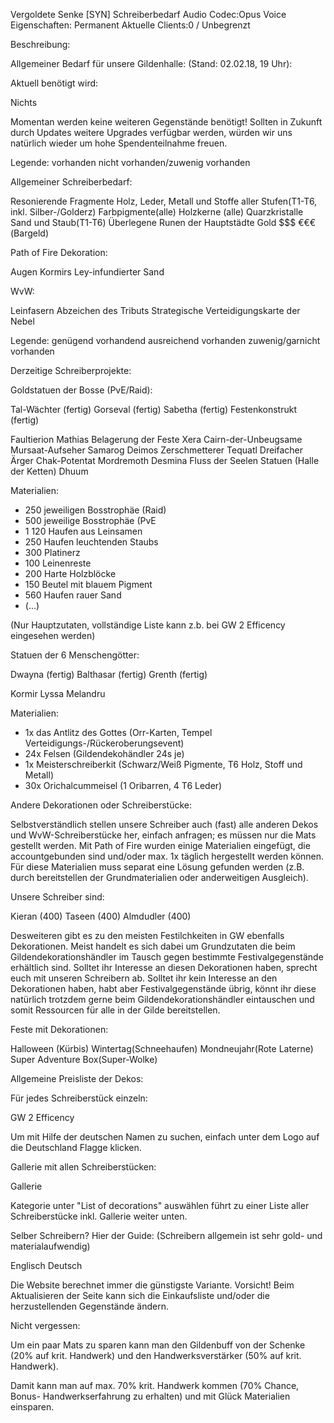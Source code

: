 Vergoldete Senke [SYN] Schreiberbedarf
Audio Codec:Opus Voice
Eigenschaften:  Permanent
Aktuelle Clients:0 / Unbegrenzt

Beschreibung:

Allgemeiner Bedarf für unsere Gildenhalle: (Stand: 02.02.18, 19 Uhr):

Aktuell benötigt wird:


Nichts

Momentan werden keine weiteren Gegenstände benötigt! Sollten in Zukunft durch Updates weitere Upgrades verfügbar werden, würden wir uns natürlich wieder um hohe Spendenteilnahme freuen.

Legende:
vorhanden
nicht vorhanden/zuwenig vorhanden




Allgemeiner Schreiberbedarf:


Resonierende Fragmente
Holz, Leder, Metall und Stoffe aller Stufen(T1-T6, inkl. Silber-/Golderz)
Farbpigmente(alle)
Holzkerne (alle)
Quarzkristalle
Sand und Staub(T1-T6)
Überlegene Runen der Hauptstädte
Gold $$$ €€€(Bargeld)


Path of Fire Dekoration:

Augen Kormirs
Ley-infundierter Sand


WvW:

Leinfasern
Abzeichen des Tributs
Strategische Verteidigungskarte der Nebel


Legende:
   genügend vorhandend
   ausreichend vorhanden
   zuwenig/garnicht vorhanden


Derzeitige Schreiberprojekte:

Goldstatuen der Bosse (PvE/Raid):


Tal-Wächter (fertig)
Gorseval (fertig)
Sabetha (fertig)
Festenkonstrukt (fertig)

Faultierion
Mathias
Belagerung der Feste
Xera
Cairn-der-Unbeugsame
Mursaat-Aufseher
Samarog
Deimos
Zerschmetterer
Tequatl
Dreifacher Ärger 
Chak-Potentat
Mordremoth
Desmina
Fluss der Seelen
Statuen (Halle der Ketten)
Dhuum


Materialien:
 - 250  jeweiligen Bosstrophäe (Raid)
 - 500 jeweilige Bosstrophäe (PvE
 - 1 120 Haufen aus Leinsamen
 - 250 Haufen leuchtenden Staubs
 - 300 Platinerz
 - 100 Leinenreste
 - 200 Harte Holzblöcke
 - 150 Beutel mit blauem Pigment
 - 560 Haufen rauer Sand
 - (...)

(Nur Hauptzutaten, vollständige Liste kann z.b. bei GW 2 Efficency eingesehen werden)

Statuen der 6 Menschengötter:


Dwayna (fertig)
Balthasar (fertig)
Grenth (fertig)

Kormir
Lyssa
Melandru


Materialien:
- 1x das Antlitz des Gottes (Orr-Karten, Tempel Verteidigungs-/Rückeroberungsevent)
- 24x Felsen (Gildendekohändler 24s je)
- 1x Meisterschreiberkit (Schwarz/Weiß Pigmente, T6 Holz, Stoff und Metall)
- 30x Orichalcummeisel (1 Oribarren, 4 T6 Leder)


Andere Dekorationen oder Schreiberstücke:

Selbstverständlich stellen unsere Schreiber auch (fast) alle anderen Dekos und WvW-Schreiberstücke her, einfach anfragen; es müssen nur die Mats gestellt werden. Mit Path of Fire wurden einige Materialien eingefügt, die accountgebunden sind und/oder max. 1x täglich hergestellt werden können. Für diese Materialien muss separat eine Lösung gefunden werden (z.B. durch bereitstellen der Grundmaterialien oder anderweitigen Ausgleich).

Unsere Schreiber sind:


Kieran (400)
Taseen (400)
Almdudler (400)


Desweiteren gibt es zu den meisten Festilchkeiten in GW ebenfalls Dekorationen. Meist handelt es sich dabei um Grundzutaten die beim Gildendekorationshändler im Tausch gegen bestimmte Festivalgegenstände erhältlich sind. Solltet ihr Interesse an diesen Dekorationen haben, sprecht euch mit unseren Schreibern ab. Solltet ihr kein Interesse an den Dekorationen haben, habt aber Festivalgegenstände übrig, könnt ihr diese natürlich trotzdem gerne beim Gildendekorationshändler eintauschen und somit Ressourcen für alle in der Gilde bereitstellen.

Feste mit Dekorationen: 


Halloween (Kürbis)
Wintertag(Schneehaufen)
Mondneujahr(Rote Laterne)
Super Adventure Box(Super-Wolke)


Allgemeine Preisliste der Dekos: 

Für jedes Schreiberstück einzeln:


GW 2 Efficency


Um mit Hilfe der deutschen Namen zu suchen, einfach unter dem Logo auf die Deutschland Flagge klicken.

Gallerie mit allen Schreiberstücken:


Gallerie

Kategorie unter "List of decorations" auswählen führt zu einer Liste aller Schreiberstücke inkl. Gallerie weiter unten.

Selber Schreibern? Hier der Guide:
(Schreibern allgemein ist sehr gold- und  materialaufwendig)


Englisch     Deutsch


Die Website berechnet immer die günstigste Variante. Vorsicht! Beim Aktualisieren der Seite kann sich die Einkaufsliste und/oder die herzustellenden Gegenstände ändern.

Nicht vergessen:

Um ein paar Mats zu sparen kann man den Gildenbuff von der Schenke (20% auf krit. Handwerk) und den Handwerksverstärker (50% auf krit. Handwerk).

Damit kann man auf max. 70% krit. Handwerk kommen (70% Chance, Bonus- Handwerkserfahrung zu erhalten) und mit Glück Materialien einsparen.
